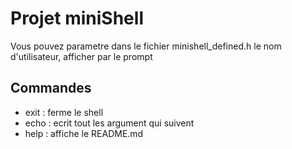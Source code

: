 # Projet miniShell

Vous pouvez parametre dans le fichier minishell_defined.h le nom d'utilisateur, afficher par le prompt

## Commandes

 * exit : ferme le shell
 * echo : ecrit tout les argument qui suivent
 * help : affiche le README.md
